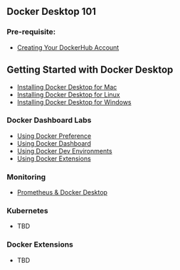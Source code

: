 ## Docker Desktop 101


### Pre-requisite:

- [Creating Your DockerHub Account](https://dockerlabs.collabnix.com/workshop/docker/dockerhub)

## Getting Started with Docker Desktop 

- [Installing Docker Desktop for Mac](https://github.com/collabnix/dockerlabs/blob/master/workshop/dockerdesktop/mac/install/README.md)
- [Installing Docker Desktop for Linux](https://github.com/collabnix/dockerlabs/blob/master/workshop/dockerdesktop/linux/README.md) 
- [Installing Docker Desktop for Windows](https://github.com/collabnix/dockerlabs/blob/master/workshop/dockerdesktop/windows/README.md)


### Docker Dashboard Labs

- [Using Docker Preference](https://github.com/collabnix/dockerlabs/blob/master/workshop/dockerdesktop/mac/preference/README.md)
- [Using Docker Dashboard](https://github.com/collabnix/dockerlabs/blob/master/workshop/dockerdesktop/mac/dashboard/README.md)
- [Using Docker Dev Environments](https://github.com/collabnix/dockerlabs/blob/master/workshop/dockerdesktop/mac/devenvironments/README.md)
- [Using Docker Extensions]() 


### Monitoring

- [Prometheus & Docker Desktop](https://github.com/collabnix/dockerlabs/tree/master/workshop/dockerdesktop/mac/preference/prometheus)


### Kubernetes

- TBD


### Docker Extensions

- TBD




